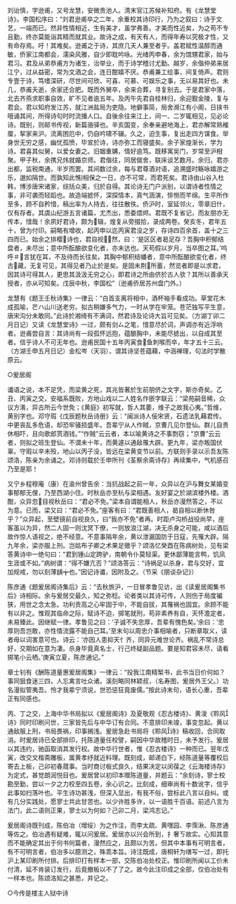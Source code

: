 <!-- { "loadSidebar": true } -->
刘诒慎，字逊甫，又号龙慧，安微贵池人。清末官江苏候补知府。有《龙慧堂诗》。李国松序曰：“刘君逊甫卒之二年，余重校其诗印行，乃为之叙曰：诗于文艺，一端而已。然非性情相近，生有美才，虽学弗善。才美而性近矣，为之苟不专且勤，终亦莫能诣其精而就其业。故诗之成，有天有人，而得年寿以究极才性，又有命存焉。吁！其难矣。逊甫之于诗，其庶几天人兼至者乎。盖君赋性温醇而通敏，侨家江南都会，濡染风雅，自少即耽吟咏。光绪丙申春，余为馆甥君家，始与君习。君及从弟恭甫方为诸生，治举业，而于诗学稽讨尤勤。越岁，余偕仲弟来居江宁，过从益密，常为文酒之会，连日酣嬉不厌。恭甫兼工绘事，间复倚声。君则专壹于诗，笃嗜深研，尽世间可欣、可喜、可慕、可娱乐之事，无以易其好也。未几，恭甫夭逝，余家还合肥。既而外舅卒，余来合葬，寻复别去。于是君家中落，北去齐燕求职事自效，旷不见者逾五年。及丙午先君自桂林归，余迎觐金陵，复与君会。君以知府发江苏，就江洲盐局为吏隐。地僻事简，局舍濒江有小阁，日挟书哦诵其间，所得诗句时时流播人口。自後余往来江上，间一、二岁辄相见，见必论诗。既别，则邮书传视，新篇骆驿也。辛亥国变，余奉亲避地海上，君亦解常熟榷厘，挈家来沪。流离困厄中，仍自吟啸不辍。久之，迫生事，复出走四方谋食。举身世无穷之感，幽忧孤愤，毕宣於诗，诗亦弥工而寝盛矣。余子家煌渐长，学为诗。君喜其似舅，以爱女妻之。旧姻重媾，情好逾笃。既移寓吴门，岁常至沪相聚。甲子秋，余携兄炜就婚京师。君偕往，同居僦舍，联床谈艺数月。余归，君亦出都，监税南通，半岁而罢。其间数过余，每与君尊酒对语，追溯盛时觞咏嬉游之乐，邈如隔世。而孰知此憔相保之一日，亦不可常，而君死矣。君诗由山谷入杜韩，博涉唐宋诸家，综括众美，归於自得。其论诗无门户派别，以谓诗者性情之事，非可袭而轻蹈也。故造端摅怀，深探情本，真气涵演，悱恻而芊绵。生平所作至多，顾不自矜惜，稿出率为人持去，往往散佚。侨沪时，室延邻火，零章旧什，仅有存者。其虞山纪游五言诸篇，尤杰出，悉委煨烬。君既不复省记，而友朋亦无传本，惜哉！余夙好君诗，颇为辑，煌复从旁掇拾，录成两卷。癸亥冬，君年五十，曾为付印。嗣略有增收，起丙申以迄丙寅君没之岁，存诗四百余首，盖十之三四而已。始余之排樱诗也，君自视然，曰：‘是区区者曷足存？吾胸中积郁结盘者，未尽出；意中所酝酿欲变化者，亦未达也。天苟假以岁月，当卒图之耳。’呜呼＃言犹在耳，不及待而长往矣。其胸中郁积结蟠者，意中所酝酿欲变化者，终古藏，无复可见，其得见者乃止於是矣。是固未荆所蓄，然览者即是以求君，因其诗可得其人，更思其汲汲无穷之心，即君诗之所由侪於古人欤？其所以善承天授者，亦从可知矣。戊辰中秋，李国松”（逊甫侨居苏州盘门外。）

龙慧有《题王壬秋诗集》一律云：“白首支离将相中，酒杯袖手看成功。草堂花木成孤喻，芒ハ山川送老穷。拟古稍嫌多气力，一时从学在牢笼。苍茫独写平生意，唐宋沟分未敢同。”此诗於湘绮有不满词，然君诗及论诗大旨可见矣。（方湖丁卯二月日记）又读《龙慧堂诗》一过，颇有剑ㄙ之笔，惜意尽於词，声调亦有近浮响者。逊甫尝自言：其诗尚有一段孤怀远抱，蕴酿胸中，未能尽摅出，以自成其至者。信乎诗人不可无年也。逊甫民国十五年丙寅食鱼刺喉而卒，年才五十三云。（方湖壬申五月日记）金松岑（天羽），谓其诗坚苍蕴藉，中涵禅理，句法时学散原云。



○爰居阁

谶语之说，本不足凭，而梁黄之死，其兆皆著於生前朋侪之文字，斯亦奇矣。乙丑、丙寅之交，安福系既败，方地山戏以二人姓名作嵌字联云：“梁苑嗣音稀，众议方淆，异古所云今世免；《黄庭》初写就，哲人其萎，维子之故我心夷。”哲维，黄别字也。邓守瑕《戊辰题秋岳诗册》云：“闽派诗人佞宋贤，石遗法乳藉君传。中更丧乱多危语，却恐牢骚损盛年。吾辈宁从人作贼，京曹几见尔登仙。群儿自贵休相吓，且向歌郎贳酒钱。”“作贼”云云者，本以喻黄诗之不事剽窃；“京曹”云云者，则拟之班生登仙。不谓未十年，而黄遽以通敌罹大辟。更九年，梁亦叛国伏辜。守瑕以辛未殁，地山以丙子没，皆远在梁黄变节以前。方联则手录以示吾友陈颂洛，陈亲为余诵之。邓诗则载於壬申所刊《荃察余斋诗存》再续集中，气机感召乃至是耶！

又宁乡程穆庵（康）在渝州曾告余：当抗战起之前一年，众异以在沪与舞女某婚变事郁郁无俚，乃至西湖小住。时秋岳亦至杭与梁相遇。友好宴之於湖滨楼外楼。酒酣，众异忽目视秋岳曰：“君必不免。”梁本自谓能相人，秋岳亦漫然答之，不以为意。已而，梁又曰：“君必不免。”座客有曰：“君既善相人，曷自相以断休咎乎？”众异起，至壁镜前自视良久，曰“我亦不免”者再。时距卢沟桥战役尚早，座客虽以为异，然二人固一则沈冥下僚，一则放浪江湖，决无杀身之可能，咸以酒后故作惊人语视之，绝不经意。不意事隔年余，黄以泄漏国防于日寇，先罹大辟。隔九年余，梁亦服上刑。岂姑布子卿之术果足徵乎？颂洛忆癸酉在陈病树处，见有梁答黄诗中一绝句曰：“君到锺山定跨驴，南朝令仆莫轻渠。更休鄙薄能言鸭，饥凤生涯或不如。”病树谓：“得不嫌亢否？”颂洛答云：“诗祸足以杀身，君与交好，宜加规戒，勿以刻薄龋╈也。”因记诗谶，因附及之。（节采《朋谈杂记》）

陈彦通《题爰居阁诗集后》云：“去秋旅沪，一日冒孝鲁见访，出《读爰居阁集书后》诗相际。余与爰居交最久，知之弥稔。论者类以其诗可传，人则伤于局度褊狭，用世之念太急。功利贡高之心牢固于中，不能自拔，其罹祸也固宜。余顾不能有以非之。惟观其临命之际，赋诗不迫，掷笔就刑，苟非素养有自，天怀澹定者，未易臻此。因继赋一律。孝鲁见之曰：‘子诚不失忠厚，吾辈有愧色矣。’余曰：‘忠厚则吾岂敢，亦性情流露不能自己耳。’至末句以周忠介事相喻者，只断章取义，读者毋以词害意可也。诗云：‘亦因人患抑天忄齐，同异元难世论齐。祸乱不常诗总好，交期如在意为凄。杀身毕竟真名士，行己终疑副品题。要是知君容未尽，请看掷笔小云栖。’庚寅立夏，陈彦通记。”

章士钊有《酬陈道量惠爰居阁集》一律云：“投我江南精椠书，此书当日价何如？事同狙食迷三四，人忘禽言吐众诸。溪刻略同林颖叔，（名寿图，爰居外王父。）功名漫拟管夷吾。怜才我辈宁须说，世恐惩狂竟废儒。”按此诗末句，语长心重，吾辈正有同感也。

丙、丁之交，上海中华书局拟以《爰居阁诗》及夏敬观《忍古楼诗》、黄浚《聆风诗》同时印刷问世，三家皆先后与中华订有合同。不意排印未竣，事变忽起。黄以通敌服上刑，书局畏祸，印事搁浅。爰居急赴书局将《聆风诗》稿收回，合同取消。时爰居诗已全部排印，托陈道量任校譬，嗣因中华故稽时日，未予发行。爰居以其违约，驰函取消其发行权。故中华行世者，惟《忍古楼诗》一种而已。翌年戊寅，改交文楷斋雕板，属黄孝纾就近料理。既刻成，邮递白下，经陈道量等覆校后寄去上板，己卯初春蒇事。当时商讨板式良久，结果决定以闵葆之《云海楼诗存》为定式，甚觉朗润悦目也。爰居曾以初印本赠陈道量，并题云：“余刻诗，寥士校勘至勤，尝以一夕之力校至四五卷，余心识之。比刻成，细审尚有十数讹字，信乎此事如扫落叶也。平生诗功甚浅，但深入显出，有我不俗，尝标此八言以自纠。或有几分实践处，愿寥士共此甘苦也。以少许胜多许，以一语胜千百语。前述八言为法门，此二语则正果，寥士以为何如？己卯二月，梁鸿志记。”

爰居阁诗既刊成，陈伯冶（增绥）为之作注，而李太疏、黄嘿园、李霈湫、陈彦通等佐之。伯冶遇有疑难，辄以问爰居。爰居亦以兴会所到，扌奢ㄎ故实。心知其意而不能确定其出于何书何篇者，漫然应之，且颇以为苦。但其中本事有可明言者，有不可明言者，伯冶多以臆测之，殊乖本旨。诗注既成，唐桐轩为缮写一过，即托沪上某印刷所付排。后排印打有样本一部，交陈伯冶处校正。惟印刷所闻以工价未付清，延不肯装订发行，后竟撤板以不了了之。故今此注印成之全部，仅伯冶处有一样本也。陈颂洛知之甚悉，并记之。



○今传是楼主人狱中诗

